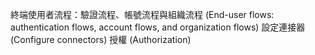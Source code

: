 <Url href="/end-user-flows"> 終端使用者流程：驗證流程、帳號流程與組織流程 (End-user flows: authentication flows, account flows, and organization flows) </Url>
<Url href="/connectors"> 設定連接器 (Configure connectors) </Url>
<Url href="/authorization"> 授權 (Authorization) </Url>
